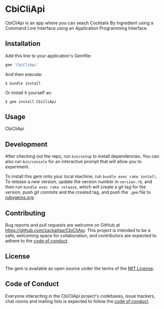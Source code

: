 # CbiCliApi

CbiCliApi is an app where you can seach Cocktails By Ingredient using a Command Line Interface using an Application Programming Interface.

## Installation

Add this line to your application's Gemfile:

```ruby
gem 'CbiCliApi'
```

And then execute:

    $ bundle install

Or install it yourself as:

    $ gem install CbiCliApi

## Usage

CbiCliApi

## Development

After checking out the repo, run `bin/setup` to install dependencies. You can also run `bin/console` for an interactive prompt that will allow you to experiment.

To install this gem onto your local machine, run `bundle exec rake install`. To release a new version, update the version number in `version.rb`, and then run `bundle exec rake release`, which will create a git tag for the version, push git commits and the created tag, and push the `.gem` file to [rubygems.org](https://rubygems.org).

## Contributing

Bug reports and pull requests are welcome on GitHub at https://github.com/zackattax/CbiCliApi. This project is intended to be a safe, welcoming space for collaboration, and contributors are expected to adhere to the [code of conduct](https://github.com/zackattax/CbiCliApi/blob/master/CODE_OF_CONDUCT.md).

## License

The gem is available as open source under the terms of the [MIT License](https://opensource.org/licenses/MIT).

## Code of Conduct

Everyone interacting in the CbiCliApi project's codebases, issue trackers, chat rooms and mailing lists is expected to follow the [code of conduct](https://github.com/zackattax/CbiCliApi/blob/master/CODE_OF_CONDUCT.md).
